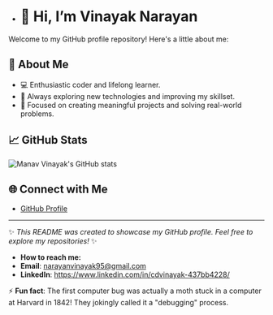 - # 👋 Hi,  I’m Vinayak Narayan


Welcome to my GitHub profile repository! Here's a little about me:

## 🌟 About Me
- 💻 Enthusiastic coder and lifelong learner.
- 🌱 Always exploring new technologies and improving my skillset.
- 🎯 Focused on creating meaningful projects and solving real-world problems.

## 📈 GitHub Stats
![Manav Vinayak's GitHub stats](https://github-readme-stats.vercel.app/api?username=manavvinayak&show_icons=true&theme=radical)

## 🌐 Connect with Me
- [GitHub Profile](https://github.com/manavvinayak)

---
✨ *This README was created to showcase my GitHub profile. Feel free to explore my repositories!* ✨
- **How to reach me:**
- **Email**: narayanvinayak95@gmail.com
- **LinkedIn**: https://www.linkedin.com/in/cdvinayak-437bb4228/ 

⚡ **Fun fact**: The first computer bug was actually a moth stuck in a computer at Harvard in 1842!
They jokingly called it a "debugging" process.


